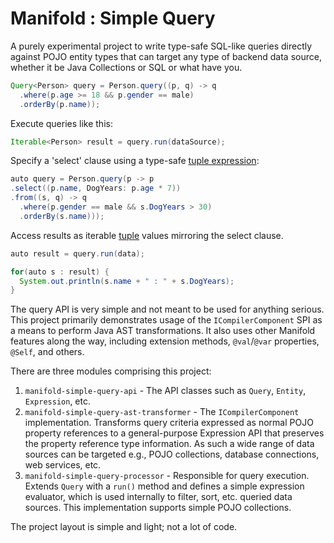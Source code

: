 # Manifold : Simple Query
A purely experimental project to write type-safe SQL-like queries directly against POJO entity types that can target any
type of backend data source, whether it be Java Collections or SQL or what have you.
```java
Query<Person> query = Person.query((p, q) -> q
  .where(p.age >= 18 && p.gender == male)
  .orderBy(p.name));
```
Execute queries like this:
```java
Iterable<Person> result = query.run(dataSource);
```

Specify a 'select' clause using a type-safe [tuple expression](https://github.com/manifold-systems/manifold/tree/master/manifold-deps-parent/manifold-tuple):
```java
auto query = Person.query(p -> p
.select((p.name, DogYears: p.age * 7))
.from((s, q) -> q
  .where(p.gender == male && s.DogYears > 30)
  .orderBy(s.name)));
```
Access results as iterable [tuple](https://github.com/manifold-systems/manifold/tree/master/manifold-deps-parent/manifold-tuple)
values mirroring the select clause.
```java
auto result = query.run(data);

for(auto s : result) {
  System.out.println(s.name + " : " + s.DogYears);
}
```

The query API is very simple and not meant to be used for anything serious. This project primarily demonstrates usage of
the `ICompilerComponent` SPI as a means to perform Java AST transformations. It also uses other Manifold features along
the way, including extension methods, `@val`/`@var` properties, `@Self`, and others.

There are three modules comprising this project:
1. `manifold-simple-query-api` - The API classes such as `Query`, `Entity`, `Expression`, etc.
2. `manifold-simple-query-ast-transformer` - The `ICompilerComponent` implementation. Transforms query criteria expressed as normal POJO property references to a general-purpose Expression API that preserves the property reference type information. As such a wide range of data sources can be targeted e.g., POJO collections, database connections, web services, etc.
3. `manifold-simple-query-processor` - Responsible for query execution. Extends `Query` with a `run()` method and defines a simple expression evaluator, which is used internally to filter, sort, etc. queried data sources. This implementation supports simple POJO collections.

The project layout is simple and light; not a lot of code.